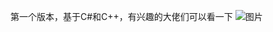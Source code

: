 第一个版本，基于C#和C++，有兴趣的大佬们可以看一下
![图片](https://user-images.githubusercontent.com/67690782/137636051-d31343c2-8b6b-4934-a2d6-2eb31ca24416.png)
